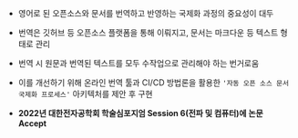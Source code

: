 - 영어로 된 오픈소스와 문서를 번역하고 반영하는 국제화 과정의 중요성이 대두
- 번역은 깃허브 등 오픈소스 플랫폼을 통해 이뤄지고, 문서는 마크다운 등 텍스트 형태로 관리 
- 번역 시 원문과 번역된 텍스트를 모두 수작업으로 관리해야 하는 번거로움
- 이를 개선하기 위해 온라인 번역 툴과 CI/CD 방법론을 활용한 `'자동 오픈 소스 문서 국제화 프로세스'` 아키텍처를 제안 후 구현

- **2022년 대한전자공학회 학술심포지엄 Session 6(전파 및 컴퓨터)에 논문 Accept**